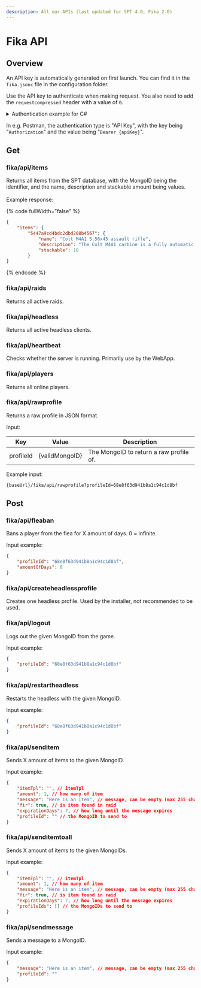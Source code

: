 ```yaml
---
description: All our APIs (last updated for SPT 4.0, Fika 2.0)
---
```


# Fika API

## Overview

An API key is automatically generated on first launch. You can find it in the `fika.jsonc` file in the configuration folder.

Use the API key to authenticate when making request. You also need to add the `requestcompressed` header with a value of `0`.

<details>

<summary>Authentication example for C#</summary>

```csharp
client.DefaultRequestHeaders.Authorization = new AuthenticationHeaderValue("Bearer", config.APIKey);
client.DefaultRequestHeaders.Add("requestcompressed", "0");
```

</details>

In e.g. Postman, the authentication type is "API Key", with the key being "`Authorization`" and the value being "`Bearer {apiKey}`".

## Get

### fika/api/items

Returns all items from the SPT database, with the MongoID being the identifier, and the name, description and stackable amount being values.\
\
Example response:

{% code fullWidth="false" %}
```json
{
    "items": {
        "5447a9cd4bdc2dbd208b4567": {
            "name": "Colt M4A1 5.56x45 assault rifle",
            "description": "The Colt M4A1 carbine is a fully automatic variant of the basic M4 Carbine and was primarily designed for special operations use.\nHowever, U.S. Special Operations Command (USSOCOM) was soon to adopt the M4A1 for almost all special operations units, followed later by general introduction of the M4A1 into service with the U.S. Army and Marine Corps.",
            "stackable": 10
        }
}
```
{% endcode %}

### fika/api/raids

Returns all active raids.

### fika/api/headless

Returns all active headless clients.

### fika/api/heartbeat

Checks whether the server is running. Primarily use by the WebApp.

### fika/api/players

Returns all online players.

### fika/api/rawprofile

Returns a raw profile in JSON format.

Input:

<table data-full-width="false"><thead><tr><th>Key</th><th>Value</th><th>Description</th></tr></thead><tbody><tr><td>profileId</td><td>{validMongoID}</td><td>The MongoID to return a raw profile of.</td></tr></tbody></table>

Example input:

`{baseUrl}/fika/api/rawprofile?profileId=68e8f63d941b8a1c94c1d8bf`

## Post

### fika/api/fleaban

Bans a player from the flea for X amount of days. 0 = infinite.

Input example:

```json
{
    "profileId": "68e8f63d941b8a1c94c1d8bf",
    "amountOfDays": 0
}
```

### fika/api/createheadlessprofile

Creates one headless profile. Used by the installer, not recommended to be used.

### fika/api/logout

Logs out the given MongoID from the game.

Input example:

```json
{
    "profileId": "68e8f63d941b8a1c94c1d8bf"
}
```

### fika/api/restartheadless

Restarts the headless with the given MongoID.

Input example:

```json
{
    "profileId": "68e8f63d941b8a1c94c1d8bf"
}
```

### fika/api/senditem

Sends X amount of items to the given MongoID.

Input example:

```json
{
    "itemTpl": "", // itemTpl
    "amount": 1, // how many of item
    "message": "Here is an item", // message, can be empty (max 255 chars)
    "fir": true, // is item found in raid
    "expirationDays": 7, // how long until the message expires
    "profileId": "" // the MongoID to send to
}
```

### fika/api/senditemtoall

Sends X amount of items to the given MongoIDs.

Input example:

```json
{
    "itemTpl": "", // itemTpl
    "amount": 1, // how many of item
    "message": "Here is an item", // message, can be empty (max 255 chars)
    "fir": true, // is item found in raid
    "expirationDays": 7, // how long until the message expires
    "profileIds": [] // the MongoIDs to send to
}
```

### fika/api/sendmessage

Sends a message to a MongoID.

Input example:

```json
{
    "message": "Here is an item", // message, can be empty (max 255 chars),
    "profileId": ""
}
```
